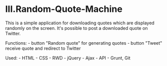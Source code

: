 # III.Random-Quote-Machine

This is a simple application for downloading quotes which are displayed randomly on the screen. It's possible to post a downloaded quote on Twitter.

Functions: 
    - button "Random quote" for generating quotes
    - button "Tweet" receive quote and redirect to Twitter

Used: 
    - HTML
    - CSS
    - RWD
    - jQuery
    - Ajax
    - API
    - Grunt, Git